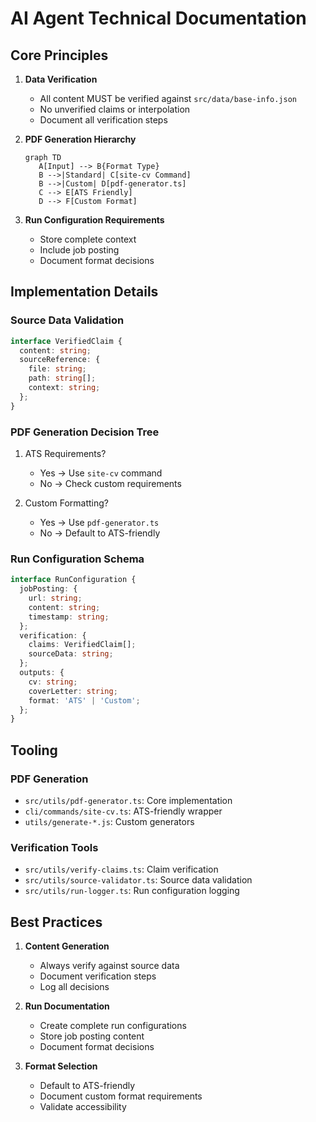 # AI Agent Technical Documentation

## Core Principles

1. **Data Verification**
   - All content MUST be verified against `src/data/base-info.json`
   - No unverified claims or interpolation
   - Document all verification steps

2. **PDF Generation Hierarchy**
   ```mermaid
   graph TD
      A[Input] --> B{Format Type}
      B -->|Standard| C[site-cv Command]
      B -->|Custom| D[pdf-generator.ts]
      C --> E[ATS Friendly]
      D --> F[Custom Format]
   ```

3. **Run Configuration Requirements**
   - Store complete context
   - Include job posting
   - Document format decisions

## Implementation Details

### Source Data Validation
```typescript
interface VerifiedClaim {
  content: string;
  sourceReference: {
    file: string;
    path: string[];
    context: string;
  };
}
```

### PDF Generation Decision Tree
1. ATS Requirements?
   - Yes → Use `site-cv` command
   - No → Check custom requirements

2. Custom Formatting?
   - Yes → Use `pdf-generator.ts`
   - No → Default to ATS-friendly

### Run Configuration Schema
```typescript
interface RunConfiguration {
  jobPosting: {
    url: string;
    content: string;
    timestamp: string;
  };
  verification: {
    claims: VerifiedClaim[];
    sourceData: string;
  };
  outputs: {
    cv: string;
    coverLetter: string;
    format: 'ATS' | 'Custom';
  };
}
```

## Tooling

### PDF Generation
- `src/utils/pdf-generator.ts`: Core implementation
- `cli/commands/site-cv.ts`: ATS-friendly wrapper
- `utils/generate-*.js`: Custom generators

### Verification Tools
- `src/utils/verify-claims.ts`: Claim verification
- `src/utils/source-validator.ts`: Source data validation
- `src/utils/run-logger.ts`: Run configuration logging

## Best Practices

1. **Content Generation**
   - Always verify against source data
   - Document verification steps
   - Log all decisions

2. **Run Documentation**
   - Create complete run configurations
   - Store job posting content
   - Document format decisions

3. **Format Selection**
   - Default to ATS-friendly
   - Document custom format requirements
   - Validate accessibility
